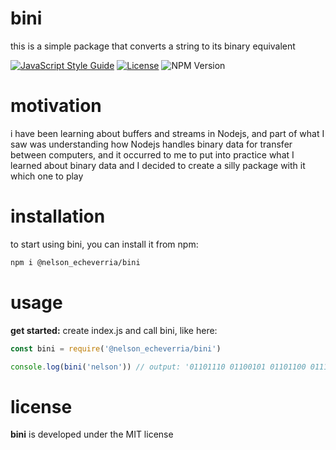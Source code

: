 # bini
this is a simple package that converts a string to its binary equivalent

[![JavaScript Style Guide](https://img.shields.io/badge/code_style-standard-brightgreen.svg)](https://standardjs.com)
[![License](https://img.shields.io/badge/license-MIT-green)](./LICENSE)
![NPM Version](https://img.shields.io/npm/v/%40nelson_echeverria%2Fbini)

# motivation
i have been learning about buffers and streams in Nodejs, and part of what I saw was understanding how Nodejs handles binary data for transfer between computers, and it occurred to me to put into practice what I learned about binary data and I decided to create a silly package with it which one to play

# installation
to start using bini, you can install it from npm:

```bash
npm i @nelson_echeverria/bini
```

# usage
**get started:** create index.js and call bini, like here:

```js
const bini = require('@nelson_echeverria/bini')

console.log(bini('nelson')) // output: '01101110 01100101 01101100 01110011 01101111 01101110'
```

# license
**bini** is developed under the MIT license